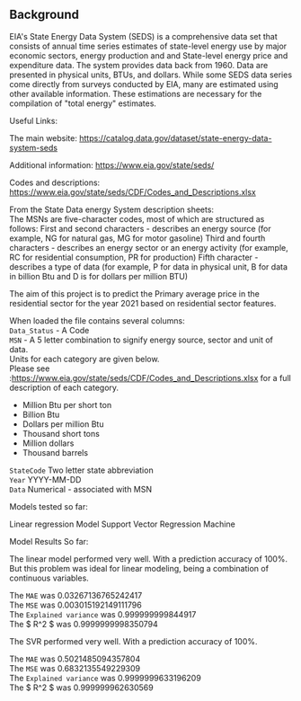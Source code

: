 ## Background
EIA's State Energy Data System (SEDS) is a comprehensive data set that consists of annual time series estimates of state-level energy use by major economic sectors, energy production and and State-level energy price and expenditure data. The system provides data back from 1960. Data are presented in physical units, BTUs, and dollars. While some SEDS data series come directly from surveys conducted by EIA, many are estimated using other available information. These estimations are necessary for the compilation of "total energy" estimates.

Useful Links:

The main website: https://catalog.data.gov/dataset/state-energy-data-system-seds

Additional information: https://www.eia.gov/state/seds/

Codes and descriptions: https://www.eia.gov/state/seds/CDF/Codes_and_Descriptions.xlsx


From the State Data energy System description sheets: \
The MSNs are five-character codes, most of which are structured as follows:
First and second characters - describes an energy source (for example, NG for natural gas, MG for motor gasoline)
Third and fourth characters - describes an energy sector or an energy activity (for example, RC for residential consumption, PR for production)
Fifth character - describes a type of data (for example, P for data in physical unit, B for data in billion Btu and D is for dollars per million BTU)


The aim of this project is to predict the Primary average price in the residential sector for the year 2021 based on residential sector features.


When loaded the file contains several columns: \
`Data_Status` - A Code \
`MSN` - A 5 letter combination to signify energy source, sector and unit of data.\
Units for each category are given below.\
Please see :https://www.eia.gov/state/seds/CDF/Codes_and_Descriptions.xlsx for a full description of each category. 
*	Million Btu per short ton
*	Billion Btu
*	Dollars per million Btu
*	Thousand short tons
*	Million dollars
*	Thousand barrels

`StateCode` Two letter state abbreviation \
`Year` YYYY-MM-DD \
`Data` Numerical - associated with MSN 


Models tested so far:

Linear regression Model
Support Vector Regression Machine


Model Results So far:

The linear model performed very well. With a prediction accuracy of 100%. But this problem was ideal for linear modeling, being a combination of continuous variables. 

The `MAE` was 0.03267136765242417\
The `MSE` was 0.003015192149111796\
The `Explained variance` was 0.999999999844917\
The $ R^2 $ was 0.9999999998350794


The SVR performed very well. With a prediction accuracy of 100%.

The `MAE` was 0.5021485094357804\
The `MSE` was 0.6832135549229309\
The `Explained variance` was 0.9999999633196209\
The $ R^2 $ was 0.999999962630569